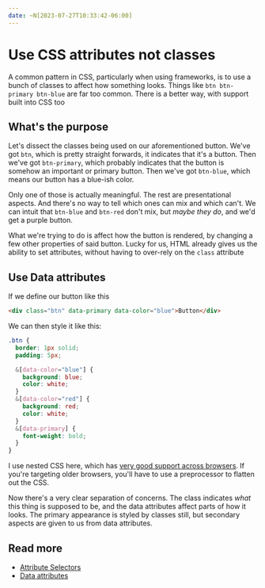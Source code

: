 ```yaml
---
date: ~N[2023-07-27T10:33:42-06:00]
---
```


# Use CSS attributes not classes

A common pattern in CSS, particularly when using frameworks, is to use a bunch of classes to affect how something looks. Things like `btn btn-primary btn-blue` are far too common. There is a better way, with support built into CSS too

## What's the purpose

Let's dissect the classes being used on our aforementioned button. We've got `btn`, which is pretty straight forwards, it indicates that it's a button. Then we've got `btn-primary`, which probably indicates that the button is somehow an important or primary button. Then we've got `btn-blue`, which means our button has a blue-ish color.

Only one of those is actually meaningful. The rest are presentational aspects. And there's no way to tell which ones can mix and which can't. We can intuit that `btn-blue` and `btn-red` don't mix, but _maybe they do_, and we'd get a purple button.

What we're trying to do is affect how the button is rendered, by changing a few other properties of said button. Lucky for us, HTML already gives us the ability to set attributes, without having to over-rely on the `class` attribute

## Use Data attributes

If we define our button like this

```html
<div class="btn" data-primary data-color="blue">Button</div>
```

We can then style it like this:

```css
.btn {
  border: 1px solid;
  padding: 5px;

  &[data-color="blue"] {
    background: blue;
    color: white;
  }
  &[data-color="red"] {
    background: red;
    color: white;
  }
  &[data-primary] {
    font-weight: bold;
  }
}
```

<md-note color=green>

I use nested CSS here, which has [very good support across browsers](https://caniuse.com/css-nesting). If you're targeting older browsers, you'll have to use a preprocessor to flatten out the CSS.

</md-note>

Now there's a very clear separation of concerns. The class indicates _what_ this thing is supposed to be, and the data attributes affect parts of how it looks. The primary appearance is styled by classes still, but secondary aspects are given to us from data attributes.

## Read more

+ [Attribute Selectors](http://developer.mozilla.org/en-US/docs/Web/CSS/Attribute_selectors)
+ [Data attributes](http://developer.mozilla.org/en-US/docs/Web/HTML/Global_attributes/data-*)
